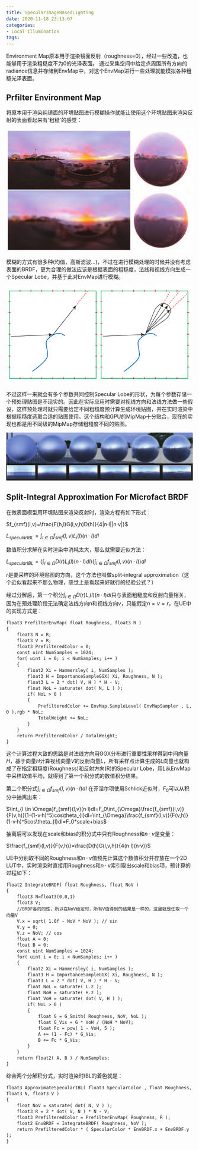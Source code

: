 ```yaml
---
title: SpecularImageBasedLighting
date: 2020-11-18 23:13:07
categories:
- Local Illumination
tags:
---
```


Environment Map原本用于渲染镜面反射（roughness=0），经过一些改造，也能够用于渲染粗糙度不为0的光泽表面。
通过采集空间中给定点周围所有方向的radiance信息并存储到EnvMap中，对这个EnvMap进行一些处理就能模拟各种粗糙光泽表面。

## Prfilter Environment Map

将原本用于渲染纯镜面的环境贴图进行模糊操作就能让使用这个环境贴图来渲染反射的表面看起来有'粗糙'的感觉：

![RoughSpecular](SpecularImageBasedLighting/RoughSpecular.png)

模糊的方式有很多种(均值，高斯滤波...)，不过在进行模糊处理的时候并没有考虑表面的BRDF，更为合理的做法应该是根据表面的粗糙度，法线和视线方向生成一个Specular Lobe，并基于此对EnvMap进行模糊。

![SpecularLobe](SpecularImageBasedLighting/SpecularLobe.png)

不过这样一来就会有多个参数共同控制Specular Lobe的形状，为每个参数存储一个预处理贴图是不现实的。因此在实际应用时需要对视线方向和法线方法做一些假设，这样预处理时就只需要给定不同粗糙度预计算生成环境贴图，并在实时渲染中根据粗糙度选取合适的贴图使用。这个结构和GPU的MipMap十分贴合，现在的实现也都是用不同级的MipMap存储粗糙度不同的贴图。

![MipMap](SpecularImageBasedLighting/MipMap.png)

## Split-Integral Approximation For Microfact BRDF

在微表面模型用环境贴图来渲染反射时，渲染方程有如下形式：

$f_{smf}(l,v)=\frac{F(h,l)G(l,v,h)D(h)}{4|n·l||n·v|}$

$L_{specularIBL}=\int_{l \in \Omega} f_{smf}(l,v)L_i(l)(n·l)dl$

数值积分求解在实时渲染中消耗太大，那么就需要近似方法：

$L_{specularIBL}=(\int_{l \in \Omega} D(r)L_i(l)(n·l)dl)(\int_{l \in \Omega}f_{smf}(l,v)(n·l))dl$

$r$是要采样的环境贴图的方向，这个方法也叫做split-integral approximation（这个近似看起来不那么物理，感觉上是看起来好就行的经验公式？）

经过分解后，第一个积分$\int_{l \in \Omega} D(r)L_i(l)(n·l)dl$只与表面粗糙度和反射向量相关，因为在预处理阶段无法确定法线方向n和视线方向v，只能假定$n=v=r$，在UE中的实现方式是：

``` CG
float3 PrefilterEnvMap( float Roughness, float3 R )
{
    float3 N = R;
    float3 V = R;
    float3 PrefilteredColor = 0;
    const uint NumSamples = 1024;
    for( uint i = 0; i < NumSamples; i++ )
    {
        float2 Xi = Hammersley( i, NumSamples );
        float3 H = ImportanceSampleGGX( Xi, Roughness, N );
        float3 L = 2 * dot( V, H ) * H - V;
        float NoL = saturate( dot( N, L ) );
        if( NoL > 0 )
        {
            PrefilteredColor += EnvMap.SampleLevel( EnvMapSampler , L, 0 ).rgb * NoL;
            TotalWeight += NoL;
        }
    }
    return PrefilteredColor / TotalWeight;
}
```
这个计算过程大致的思路是对法线方向用GGX分布进行重要性采样得到中间向量$H$，基于向量$H$计算视线向量$V$的反射向量$L$，所有采样点计算生成的$L$向量也就构成了在指定粗糙度(Roughness)和反射方向(R)的Specular Lobe，用$L$从EnvMap中采样取值平均，就得到了第一个积分式的数值积分结果。

第二个积分式$\int_{l \in \Omega}f_{smf}(l,v)(n·l)dl$ 在菲涅尔项使用Schlick近似时，$F_0$可以从积分中抽离出来：

$\int_{l \in \Omega}f_{smf}(l,v)(n·l)dl=F_0\int_{\Omega}\frac{f_{smf}(l,v)}{F(v,h)}(1-(1-v·h)^5)cos\theta_{l}dl+\int_{\Omega}\frac{f_{smf}(l,v)}{F(v,h)}(1-v·h)^5cos\theta_{l}dl=F_0*scale+bias$

抽离后可以发现在scale和bias的积分式中只有Roughness和$n·v$是变量：

$\frac{f_{smf}(l,v)}{F(v,h)}=\frac{D(h)G(l,v,h)}{4(n·l)(n·v)}$

UE中分别取不同的Roughness和$n·v$值预先计算这个数值积分并存放在一个2D LUT中，实时渲染时直接用Roughness和$n·v$索引取出scale和bias项，预计算的过程如下：

```CG
float2 IntegrateBRDF( float Roughness, float NoV )
{
    float3 N=float3(0,0,1)
    float3 V;
    //BRDF各向同性，所以在NoV给定时，所有V值得到的结果是一样的，这里就是任取一个向量V
    V.x = sqrt( 1.0f - NoV * NoV ); // sin
    V.y = 0;
    V.z = NoV; // cos
    float A = 0;
    float B = 0;
    const uint NumSamples = 1024;
    for( uint i = 0; i < NumSamples; i++ )
    {
        float2 Xi = Hammersley( i, NumSamples );
        float3 H = ImportanceSampleGGX( Xi, Roughness, N );
        float3 L = 2 * dot( V, H ) * H - V;
        float NoL = saturate( L.z );
        float NoH = saturate( H.z );
        float VoH = saturate( dot( V, H ) );
        if( NoL > 0 )
        {
            float G = G_Smith( Roughness, NoV, NoL );
            float G_Vis = G * VoH / (NoH * NoV);
            float Fc = pow( 1 - VoH, 5 );
            A += (1 - Fc) * G_Vis;
            B += Fc * G_Vis;
        }
    }
    return float2( A, B ) / NumSamples;
}
```

综合两个分解积分式，实时渲染时IBL的着色就是：
```CG
float3 ApproximateSpecularIBL( float3 SpecularColor , float Roughness, float3 N, float3 V )
{
    float NoV = saturate( dot( N, V ) );
    float3 R = 2 * dot( V, N ) * N - V;
    float3 PrefilteredColor = PrefilterEnvMap( Roughness, R );
    float2 EnvBRDF = IntegrateBRDF( Roughness, NoV );
    return PrefilteredColor * ( SpecularColor * EnvBRDF.x + EnvBRDF.y );
}
```
